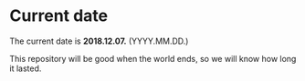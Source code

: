 # Current date

The current date is **2018.12.07.** (YYYY.MM.DD.)

This repository will be good when the world ends, so we will know how long it lasted.